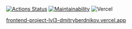 [![Actions Status](https://github.com/DmitryBerdnikov/frontend-project-lvl3/workflows/hexlet-check/badge.svg)](https://github.com/DmitryBerdnikov/frontend-project-lvl3/actions)
[![Maintainability](https://api.codeclimate.com/v1/badges/bb0bdf9edd990099b8af/maintainability)](https://codeclimate.com/github/DmitryBerdnikov/frontend-project-lvl3/maintainability)
![Vercel](https://vercelbadge.vercel.app/api/dmitryberdnikov/frontend-project-lvl3)

[frontend-project-lvl3-dmitryberdnikov.vercel.app](https://frontend-project-lvl3-dmitryberdnikov.vercel.app/)

